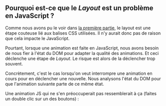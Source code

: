## Pourquoi est-ce que le *Layout* est un problème en JavaScript&nbsp;?

Comme nous avons pu le voir dans [la première partie](/posts/des-animations-performantes-1), le layout est une étape couteuse lié aux balises CSS utilisées. Il n'y aurait donc pas de raison que cela impacte le JavaScript.

Pourtant, lorsque une animation est faite en JavaScript, nous avons besoin de nous fier à l'état du DOM pour adapter la qualité des animations. Et ceci déclenche une étape de *Layout*. Le risque est alors de la déclencher trop souvent.

Concrètement, c'est le cas lorsqu'on veut interrompre une animation en cours pour en déclencher une nouvelle. Nous analysons l'état du DOM pour que l'animation suivante parte de ce même état.

Une animation JS qui ne s'en préoccuperait pas ressemblerait à ça (faites un double clic sur un des boutons)&nbsp;:

